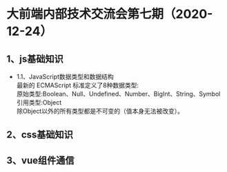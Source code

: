 # 大前端内部技术交流会第七期（2020-12-24）  
## 1、js基础知识  
- 1.1、JavaScript数据类型和数据结构  
    最新的 ECMAScript 标准定义了8种数据类型:  
    原始类型:Boolean、Null、Undefined、Number、BigInt、String、Symbol  
    引用类型:Object  
    除Object以外的所有类型都是不可变的（值本身无法被改变）。 

## 2、css基础知识
## 3、vue组件通信
